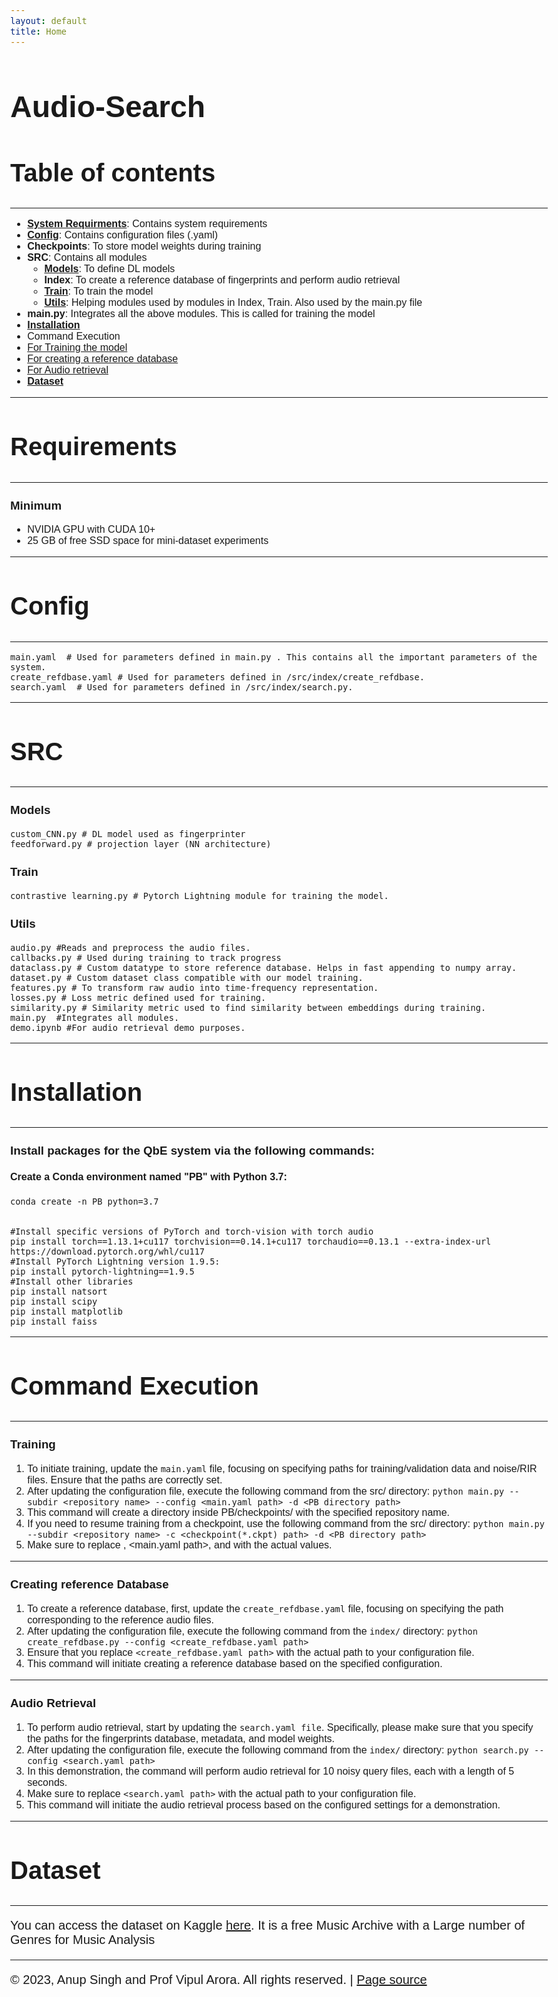 ```yaml
---
layout: default
title: Home
---
```


<style>
  body {
    max-width: 1800px; /* Adjust the value based on your preference */
    margin: 0 auto; /* Center the content */
    font-family: "Arial", sans-serif; /* Change the font family */
    font-size: 16px; /* Set the base font size */
  }

  h1 {
    font-size: 3em; /* Adjust the font size for h1 headers */
  }

  h2 {
    font-size: 2.5em; /* Adjust the font size for h2 headers */
  }

  p {
    font-size: 20px; /* Adjust the font size for paragraphs */
  }
</style>


Audio-Search
============

## Table of contents

* * *

*   [**System Requirments**](#requirements): Contains system requirements
*   [**Config**](#config): Contains configuration files (.yaml)
*   **Checkpoints**: To store model weights during training
*   **SRC**: Contains all modules
    *   [**Models**](#models): To define DL models
    *   **Index**: To create a reference database of fingerprints and perform audio retrieval
    *   [**Train**](#train): To train the model
    *   [**Utils**](#utils): Helping modules used by modules in Index, Train. Also used by the main.py file
*   **main.py**: Integrates all the above modules. This is called for training the model
*   [**Installation**](#installation)
*   Command Execution
*   [For Training the model](#training)
*   [For creating a reference database](#creating-reference-database)
*   [For Audio retrieval](#audio-retrieval)
*   [**Dataset**](#dataset)

* * *

## Requirements
------------

### Minimum

*   NVIDIA GPU with CUDA 10+
*   25 GB of free SSD space for mini-dataset experiments

* * *

## Config
------

    main.yaml  # Used for parameters defined in main.py . This contains all the important parameters of the system.
    create_refdbase.yaml # Used for parameters defined in /src/index/create_refdbase. 
    search.yaml  # Used for parameters defined in /src/index/search.py. 
                

* * *

## SRC

* * *

### Models

    custom_CNN.py # DL model used as fingerprinter
    feedforward.py # projection layer (NN architecture)
                

### Train

    contrastive_learning.py # Pytorch Lightning module for training the model.
                

### Utils

    audio.py #Reads and preprocess the audio files.
    callbacks.py # Used during training to track progress
    dataclass.py # Custom datatype to store reference database. Helps in fast appending to numpy array.
    dataset.py # Custom dataset class compatible with our model training.
    features.py # To transform raw audio into time-frequency representation.
    losses.py # Loss metric defined used for training.
    similarity.py # Similarity metric used to find similarity between embeddings during training.
    main.py  #Integrates all modules.
    demo.ipynb #For audio retrieval demo purposes.
                

* * *

## Installation
------------

### Install packages for the QbE system via the following commands:

#### Create a Conda environment named "PB" with Python 3.7:

    conda create -n PB python=3.7
                

    #Install specific versions of PyTorch and torch-vision with torch audio
    pip install torch==1.13.1+cu117 torchvision==0.14.1+cu117 torchaudio==0.13.1 --extra-index-url https://download.pytorch.org/whl/cu117
    #Install PyTorch Lightning version 1.9.5:
    pip install pytorch-lightning==1.9.5
    #Install other libraries
    pip install natsort
    pip install scipy
    pip install matplotlib 
    pip install faiss
                

* * *

## Command Execution
-----------------

### Training

1.  To initiate training, update the `main.yaml` file, focusing on specifying paths for training/validation data and noise/RIR files. Ensure that the paths are correctly set.
2.  After updating the configuration file, execute the following command from the src/ directory: `python main.py --subdir <repository name> --config <main.yaml path> -d <PB directory path>`
3.  This command will create a directory inside PB/checkpoints/ with the specified repository name.
4.  If you need to resume training from a checkpoint, use the following command from the src/ directory: `python main.py --subdir <repository name> -c <checkpoint(*.ckpt) path> -d <PB directory path>`
5.  Make sure to replace , <main.yaml path>, and with the actual values.

* * *

### Creating reference Database

1.  To create a reference database, first, update the `create_refdbase.yaml` file, focusing on specifying the path corresponding to the reference audio files.
2.  After updating the configuration file, execute the following command from the `index/` directory: `python create_refdbase.py --config <create_refdbase.yaml path>`
3.  Ensure that you replace `<create_refdbase.yaml path>` with the actual path to your configuration file.
4.  This command will initiate creating a reference database based on the specified configuration.

* * *

### Audio Retrieval

1.  To perform audio retrieval, start by updating the `search.yaml file`. Specifically, please make sure that you specify the paths for the fingerprints database, metadata, and model weights.
2.  After updating the configuration file, execute the following command from the `index/` directory: `python search.py --config <search.yaml path>`
3.  In this demonstration, the command will perform audio retrieval for 10 noisy query files, each with a length of 5 seconds.
4.  Make sure to replace `<search.yaml path>` with the actual path to your configuration file.
5.  This command will initiate the audio retrieval process based on the configured settings for a demonstration.

* * *

## Dataset
-------

You can access the dataset on Kaggle [here](https://www.kaggle.com/datasets/imsparsh/fma-free-music-archive-small-medium?select=fma_medium). It is a free Music Archive with a Large number of Genres for Music Analysis

* * *


© 2023, Anup Singh and Prof Vipul Arora. All rights reserved. | [Page source](_sources/index.rst.txt)
